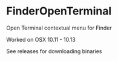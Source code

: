 # FinderOpenTerminal

Open Terminal contextual menu for Finder

Worked on OSX 10.11 - 10.13

See releases for downloading binaries
